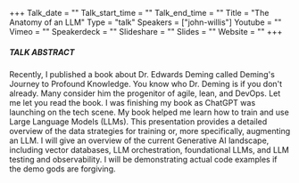 +++
Talk_date = ""
Talk_start_time = ""
Talk_end_time = ""
Title = "The Anatomy of an LLM"
Type = "talk"
Speakers = ["john-willis"]
Youtube = ""
Vimeo = ""
Speakerdeck = ""
Slideshare = ""
Slides = ""
Website = ""
+++

##### TALK ABSTRACT

Recently, I published a book about Dr. Edwards Deming called Deming's Journey to Profound Knowledge. You know who Dr. Deming is if you don't already. Many consider him the progenitor of agile, lean, and DevOps. Let me let you read the book. I was finishing my book as ChatGPT was launching on the tech scene. My book helped me learn how to train and use Large Language Models (LLMs). This presentation provides a detailed overview of the data strategies for training or, more specifically, augmenting an LLM. I will give an overview of the current Generative AI landscape, including vector databases, LLM orchestration, foundational LLMs, and LLM testing and observability. I will be demonstrating actual code examples if the demo gods are forgiving. 